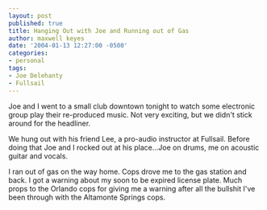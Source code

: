 ```yaml
---
layout: post
published: true
title: Hanging Out with Joe and Running out of Gas
author: maxwell keyes
date: '2004-01-13 12:27:00 -0500'
categories:
- personal
tags:
- Joe Delehanty
- Fullsail
---
```


Joe and I went to a small club downtown tonight to watch some electronic group
play their re-produced music. Not very exciting, but we didn't stick around for
the headliner.

We hung out with his friend Lee, a pro-audio instructor at Fullsail. Before
doing that Joe and I rocked out at his place...Joe on drums, me on acoustic
guitar and vocals.

I ran out of gas on the way home. Cops drove me to the gas station and back. I
got a warning about my soon to be expired license plate. Much props to the
Orlando cops for giving me a warning after all the bullshit I've been through
with the Altamonte Springs cops.
